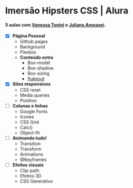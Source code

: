 # Imersão Hipsters CSS | Alura

#### 5 aulas com [Vanessa Tonini](https://github.com/vanessametonini) e [Juliana Amoasei](https://github.com/JulianaAmoasei).
- [x] **Página Pessoal**
  - Github pages
  - Background
  - Flexbox
  - **Conteúdo extra**
    - Box-model
    - Box-shadow
    - Box-sizing
    - [flukeout](https://flukeout.github.io)
- [x] **Sites responsivos**
  - CSS reset
  - Media queries
  - Position
- [ ] **Colunas e linhas**
  - Google Fonts
  - Icones
  - CSS Grid
  - Calc()
  - Object-fit
- [ ] **Animando tudo!**
  - Transition
  - Transform
  - Animations
  - @Keyframes
- [ ] **Efeitos visuais**
  - Clip-path
  - Efeitos 3D
  - CSS Generativo